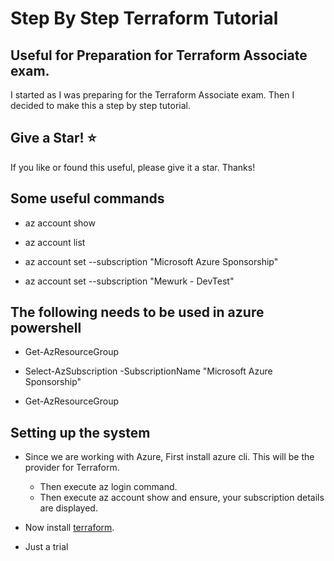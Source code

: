 # Step By Step Terraform Tutorial

## Useful for Preparation for Terraform Associate exam.
I started as I was preparing for the Terraform Associate exam.
Then I decided to make this a step by step tutorial.

## Give a Star! :star:
If you like or found this useful, please give it a star. Thanks!

## Some useful commands

- az account show

- az account list

- az account set --subscription "Microsoft Azure Sponsorship"

- az account set --subscription "Mewurk - DevTest"

## The following needs to be used in azure powershell

- Get-AzResourceGroup

- Select-AzSubscription -SubscriptionName "Microsoft Azure Sponsorship"

- Get-AzResourceGroup

## Setting up the system

- Since we are working with Azure, First install azure cli. This will be the provider for Terraform.  
  - Then execute az login command. 
  - Then execute az account show and ensure, your subscription details are displayed. 

- Now install [terraform](https://learn.microsoft.com/en-us/azure/developer/terraform/get-started-windows-bash?tabs=bash#4-install-terraform-for-windows).


 - Just a trial


